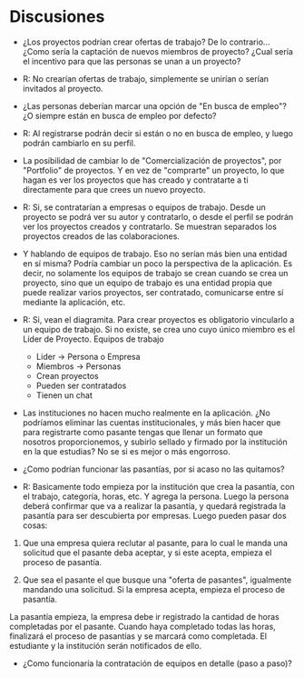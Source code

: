 # Discusiones

- ¿Los proyectos podrían crear ofertas de trabajo? De lo contrario... ¿Como sería la captación de nuevos miembros de proyecto? ¿Cual sería el incentivo para que las personas se unan a un proyecto?
- R: No crearían ofertas de trabajo, simplemente se unirían o serían invitados al proyecto.

- ¿Las personas deberían marcar una opción de "En busca de empleo"? ¿O siempre están en busca de empleo por defecto?
- R: Al registrarse podrán decir si están o no en busca de empleo, y luego podrán cambiarlo en su perfil.

- La posibilidad de cambiar lo de "Comercialización de proyectos", por "Portfolio" de proyectos. Y en vez de "comprarte" un proyecto, lo que hagan es ver los proyectos que has creado y contratarte a ti directamente para que crees un nuevo proyecto.
- R: Si, se contratarían a empresas o equipos de trabajo. Desde un proyecto se podrá ver su autor y contratarlo, o desde el perfil se podrán ver los proyectos creados y contratarlo. Se muestran separados los proyectos creados de las colaboraciones.

- Y hablando de equipos de trabajo. Eso no serían más bien una entidad en sí misma? Podría cambiar un poco la perspectiva de la aplicación. Es decir, no solamente los equipos de trabajo se crean cuando se crea un proyecto, sino que un equipo de trabajo es una entidad propia que puede realizar varios proyectos, ser contratado, comunicarse entre sí mediante la aplicación, etc.
- R: Si, vean el diagramita. Para crear proyectos es obligatorio vincularlo a un equipo de trabajo. Si no existe, se crea uno cuyo único miembro es el Líder de Proyecto.
  Equipos de trabajo
  - Lider -> Persona o Empresa
  - Miembros -> Personas
  - Crean proyectos
  - Pueden ser contratados
  - Tienen un chat

- Las instituciones no hacen mucho realmente en la aplicación. ¿No podríamos eliminar las cuentas institucionales, y más bien hacer que para registrarte como pasante tengas que llenar un formato que nosotros proporcionemos, y subirlo sellado y firmado por la institución en la que estudias? No se si es mejor o más engorroso.

- ¿Como podrían funcionar las pasantías, por si acaso no las quitamos?
- R: Basicamente todo empieza por la institución que crea la pasantía, con el trabajo, categoría, horas, etc. Y agrega la persona. Luego la persona deberá confirmar que va a realizar la pasantía, y quedará registrada la pasantía para ser descubierta por empresas. Luego pueden pasar dos cosas:

1. Que una empresa quiera reclutar al pasante, para lo cual le manda una solicitud que el pasante deba aceptar, y si este acepta, empieza el proceso de pasantía.

2. Que sea el pasante el que busque una "oferta de pasantes", igualmente mandando una solicitud. Si la empresa acepta, empieza el proceso de pasantía.

La pasantía empieza, la empresa debe ir registrado la cantidad de horas completadas por el pasante. Cuando haya completado todas las horas, finalizará el proceso de pasantías y se marcará como completada. El estudiante y la institución serán notificados de ello.

- ¿Como funcionaría la contratación de equipos en detalle (paso a paso)?
